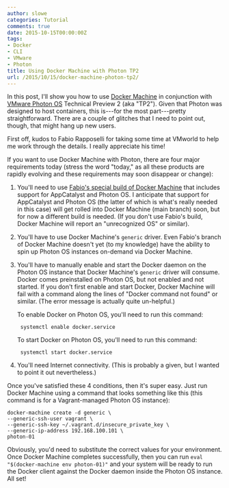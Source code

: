 ```yaml
---
author: slowe
categories: Tutorial
comments: true
date: 2015-10-15T00:00:00Z
tags:
- Docker
- CLI
- VMware
- Photon
title: Using Docker Machine with Photon TP2
url: /2015/10/15/docker-machine-photon-tp2/
---
```


In this post, I'll show you how to use [Docker Machine][link-1] in conjunction with [VMware Photon OS][link-2] Technical Preview 2 (aka "TP2"). Given that Photon was designed to host containers, this is---for the most part---pretty straightforward. There are a couple of glitches that I need to point out, though, that might hang up new users.

First off, kudos to Fabio Rapposelli for taking some time at VMworld to help me work through the details. I really appreciate his time!

If you want to use Docker Machine with Photon, there are four major requirements today (stress the word "today," as all these products are rapidly evolving and these requirements may soon disappear or change):

1. You'll need to use [Fabio's special build of Docker Machine][link-3] that includes support for AppCatalyst and Photon OS. I anticipate that support for AppCatalyst and Photon OS (the latter of which is what's really needed in this case) will get rolled into Docker Machine (main branch) soon, but for now a different build is needed. (If you don't use Fabio's build, Docker Machine will report an "unrecognized OS" or similar).

2. You'll have to use Docker Machine's `generic` driver. Even Fabio's branch of Docker Machine doesn't yet (to my knowledge) have the ability to spin up Photon OS instances on-demand via Docker Machine.

3. You'll have to manually enable and start the Docker daemon on the Photon OS instance that Docker Machine's `generic` driver will consume. Docker comes preinstalled on Photon OS, but not enabled and not started. If you don't first enable and start Docker, Docker Machine will fail with a command along the lines of "Docker command not found" or similar. (The error message is actually quite un-helpful.)

    To enable Docker on Photon OS, you'll need to run this command:

        systemctl enable docker.service

    To start Docker on Photon OS, you'll need to run this command:

        systemctl start docker.service

4. You'll need Internet connectivity. (This is probably a given, but I wanted to point it out nevertheless.)

Once you've satisfied these 4 conditions, then it's super easy. Just run Docker Machine using a command that looks something like this (this command is for a Vagrant-managed Photon OS instance):

    docker-machine create -d generic \
    --generic-ssh-user vagrant \
    --generic-ssh-key ~/.vagrant.d/insecure_private_key \
    --generic-ip-address 192.168.100.101 \
    photon-01

Obviously, you'd need to substitute the correct values for your environment. Once Docker Machine completes successfully, then you can run `eval "$(docker-machine env photon-01)"` and your system will be ready to run the Docker client against the Docker daemon inside the Photon OS instance. All set!



[link-1]: http://docs.docker.com/machine/
[link-2]: https://vmware.github.io/photon/
[link-3]: https://github.com/frapposelli/machine

